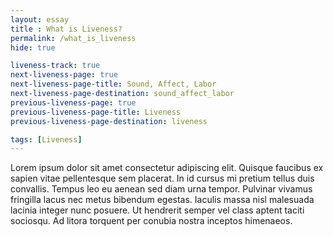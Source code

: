 ```yaml
--- 
layout: essay
title : What is Liveness?
permalink: /what_is_liveness
hide: true

liveness-track: true
next-liveness-page: true
next-liveness-page-title: Sound, Affect, Labor
next-liveness-page-destination: sound_affect_labor
previous-liveness-page: true
previous-liveness-page-title: Liveness
previous-liveness-page-destination: liveness

tags: [Liveness]
---
```


Lorem ipsum dolor sit amet consectetur adipiscing elit. Quisque faucibus ex sapien vitae pellentesque sem placerat. In id cursus mi pretium tellus duis convallis. Tempus leo eu aenean sed diam urna tempor. Pulvinar vivamus fringilla lacus nec metus bibendum egestas. Iaculis massa nisl malesuada lacinia integer nunc posuere. Ut hendrerit semper vel class aptent taciti sociosqu. Ad litora torquent per conubia nostra inceptos himenaeos.
